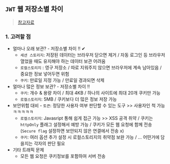 ## `JWT` 웹 저장소별 차이
> [참고자료](https://velog.io/@mygomi/JWT%ED%86%A0%ED%81%B0-%EC%96%B4%EB%94%94%EC%97%90-%EC%A0%80%EC%9E%A5%ED%95%A0-%EA%B2%83%EC%9D%B8%EA%B0%80-%EC%9B%B9-%EC%A0%80%EC%9E%A5%EC%86%8C%EB%B3%84-%EC%B0%A8%EC%9D%B4)

### 1. 고려할 점
- 얼마나 오래 보관? - 저장소별 차이 !! ✔
  - `세션 스토리지`: 저장된 데이터는 브라우저 닫으면 제거 / 자동 로그인 등 브라우저 열었을 때도 유지해야 하는 데이터 보관 어려움
  - `로컬스토리지` : 영구 저장소 / 따로 지워주지 않으면 브라우저에 계속 남아있음 / 중요한 정보 넣어두면 위험
  - `쿠키`: 만료일 지정 가능 / 만료일 경과되면 삭제
- 얼마나 많은 정보 보관? - 저장소별 차이 !!
  - `쿠키`: 개수 & 용량 차이 / 최대 4KB / 하나의 사이트에 최대 20개 쿠키만 가능
  - `로컬스토리지`: 5MB / 쿠키보다 더 많은 정보 저장 가능
- 보안위험 대비 - `토큰`: 정당한 사용자 여부 판단할 수 있는 도구 >> 사용자인 척 가능 ㅋㅋㅋㅋㅋ
  - `로컬스토리지`: Javasript 통해 쉽게 접근 가능 >> XSS 공격 취약 / 쿠키는 `httpOnly` 플래그 설정해서 예방 가능 / 쿠키가 모든 웹 요청에 함께 전송(`Secure flag` 설정하면 보안되지 않은 연결에서 전송 x)
  - `쿠키`: 여러 옵션 추가 설정 시 로컬스토리지의 취약점 보완 가능 / ... 어떤거에 담을지는 각자의 판단 필요
- 기타 트래픽 문제
  - 모든 웹 요청은 쿠키정보를 포함하여 서버 전송

